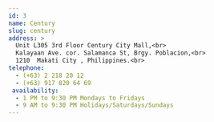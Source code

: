 ```yaml
---
id: 3
name: Century
slug: century
address: > 
  Unit L305 3rd Floor Century City Mall,<br>
  Kalayaan Ave. cor. Salamanca St, Brgy. Poblacion,<br>
  1210  Makati City , Philippines.<br>
telephone: 
  - (+63) 2 218 20 12  
  - (+63) 917 820 64 69    
 availability:
  - 1 PM to 9:30 PM Mondays to Fridays
  - 9 AM to 9:30 PM Holidays/Saturdays/Sundays
---
```

